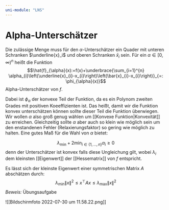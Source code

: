 ```yaml
---
uni-module: "LNS"
---
```


# Alpha-Unterschätzer

Die zulässige Menge muss für den $\alpha$-Unterschätzer ein Quader mit unteren Schranken $\underline{x}_i$ und oberen Schranken $\bar{x}_i$ sein. Für ein $\alpha\in[0,\infty)^n$ heißt die Funktion
$$\hat{f}_{\alpha}(x):=f(x)+\underbrace{\sum_{i=1}^{n} \alpha_{i}\left(\underline{x}_{i}-x_{i}\right)\left(\bar{x}_{i}-x_{i}\right)}_{=: \phi_{\alpha}(x)}$$
Alpha-Unterschätzer von $f$.

Dabei ist $\phi_{\alpha}$ der konvexe Teil der Funktion, da es ein Polynom zweiten Grades mit positiven Koeeffizienten ist. Das heißt, damit wir die Funktion konvex unterschätzen können sollte dieser Teil die Funktion überwiegen. Wir wollen $\alpha$ also groß genug wählen um [[Konvexe Funktion|Konvexität]] zu erreichen.
Gleichzeitig sollte $\alpha$ aber auch so klein wie möglich sein um den enstandenen Fehler (Relaxierungsfaktor) so gering wie möglich zu halten. Eine gutes Maß für die Wahl von $\alpha$ bietet:

$$\lambda_{\min }+2 \min _{i \in\{1, \ldots, n\}} \alpha_{i} \geq 0$$
denn der Unterschätzer ist konvex falls diese Ungleichung gilt, wobei $\lambda_i$ dem kleinsten [[Eigenwert]] der [[Hessematrix]] von $f$ entspricht.

Es lässt sich der kleinste Eigenwert einer symmetrischen Matrix $A$ abschätzen durch:
$$\lambda_{\min }\|x\|^{2} \leq x^{\top} A x \leq \lambda_{\max }\|x\|^{2}$$
_Beweis:_ Übungsaufgabe

![[Bildschirmfoto 2022-07-30 um 11.58.22.png]]
